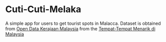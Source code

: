 # Cuti-Cuti-Melaka
A simple app for users to get tourist spots in Malacca. Dataset is obtained from [Open Data Kerajaan Malaysia](http://data.gov.my/) from the [Tempat-Tempat Menarik di Malaysia](http://data.gov.my/view.php?view=407)
